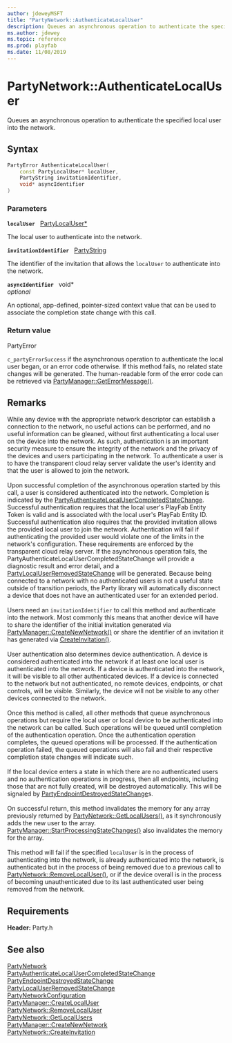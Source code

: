 ```yaml
---
author: jdeweyMSFT
title: "PartyNetwork::AuthenticateLocalUser"
description: Queues an asynchronous operation to authenticate the specified local user into the network.
ms.author: jdewey
ms.topic: reference
ms.prod: playfab
ms.date: 11/08/2019
---
```


# PartyNetwork::AuthenticateLocalUser  

Queues an asynchronous operation to authenticate the specified local user into the network.  

## Syntax  
  
```cpp
PartyError AuthenticateLocalUser(  
    const PartyLocalUser* localUser,  
    PartyString invitationIdentifier,  
    void* asyncIdentifier  
)  
```  
  
### Parameters  
  
**`localUser`** &nbsp; [PartyLocalUser*](../../PartyLocalUser/partylocaluser.md)  
  
The local user to authenticate into the network.  
  
**`invitationIdentifier`** &nbsp; [PartyString](../../../typedefs.md)  
  
The identifier of the invitation that allows the `localUser` to authenticate into the network.  
  
**`asyncIdentifier`** &nbsp; void*  
*optional*  
  
An optional, app-defined, pointer-sized context value that can be used to associate the completion state change with this call.  
  
  
### Return value  
PartyError
  
```c_partyErrorSuccess``` if the asynchronous operation to authenticate the local user began, or an error code otherwise. If this method fails, no related state changes will be generated. The human-readable form of the error code can be retrieved via [PartyManager::GetErrorMessage()](../../PartyManager/methods/partymanager_geterrormessage.md).
  
## Remarks  
  
While any device with the appropriate network descriptor can establish a connection to the network, no useful actions can be performed, and no useful information can be gleaned, without first authenticating a local user on the device into the network. As such, authentication is an important security measure to ensure the integrity of the network and the privacy of the devices and users participating in the network. To authenticate a user is to have the transparent cloud relay server validate the user's identity and that the user is allowed to join the network. <br /><br /> Upon successful completion of the asynchronous operation started by this call, a user is considered authenticated into the network. Completion is indicated by the [PartyAuthenticateLocalUserCompletedStateChange](../../../structs/partyauthenticatelocalusercompletedstatechange.md). Successful authentication requires that the local user's PlayFab Entity Token is valid and is associated with the local user's PlayFab Entity ID. Successful authentication also requires that the provided invitation allows the provided local user to join the network. Authentication will fail if authenticating the provided user would violate one of the limits in the network's configuration. These requirements are enforced by the transparent cloud relay server. If the asynchronous operation fails, the PartyAuthenticateLocalUserCompletedStateChange will provide a diagnostic result and error detail, and a [PartyLocalUserRemovedStateChange](../../../structs/partylocaluserremovedstatechange.md) will be generated. Because being connected to a network with no authenticated users is not a useful state outside of transition periods, the Party library will automatically disconnect a device that does not have an authenticated user for an extended period.   <br /><br /> Users need an `invitationIdentifier` to call this method and authenticate into the network. Most commonly this means that another device will have to share the identifier of the initial invitation generated via [PartyManager::CreateNewNetwork()](../../PartyManager/methods/partymanager_createnewnetwork.md) or share the identifier of an invitation it has generated via [CreateInvitation()](partynetwork_createinvitation.md).   <br /><br /> User authentication also determines device authentication. A device is considered authenticated into the network if at least one local user is authenticated into the network. If a device is authenticated into the network, it will be visible to all other authenticated devices. If a device is connected to the network but not authenticated, no remote devices, endpoints, or chat controls, will be visible. Similarly, the device will not be visible to any other devices connected to the network.   <br /><br /> Once this method is called, all other methods that queue asynchronous operations but require the local user or local device to be authenticated into the network can be called. Such operations will be queued until completion of the authentication operation. Once the authentication operation completes, the queued operations will be processed. If the authentication operation failed, the queued operations will also fail and their respective completion state changes will indicate such.   <br /><br /> If the local device enters a state in which there are no authenticated users and no authentication operations in progress, then all endpoints, including those that are not fully created, will be destroyed automatically. This will be signaled by [PartyEndpointDestroyedStateChange](../../../structs/partyendpointdestroyedstatechange.md)s.   <br /><br /> On successful return, this method invalidates the memory for any array previously returned by [PartyNetwork::GetLocalUsers()](partynetwork_getlocalusers.md), as it synchronously adds the new user to the array. [PartyManager::StartProcessingStateChanges()](../../PartyManager/methods/partymanager_startprocessingstatechanges.md) also invalidates the memory for the array.   <br /><br /> This method will fail if the specified `localUser` is in the process of authenticating into the network, is already authenticated into the network, is authenticated but in the process of being removed due to a previous call to [PartyNetwork::RemoveLocalUser()](partynetwork_removelocaluser.md), or if the device overall is in the process of becoming unauthenticated due to its last authenticated user being removed from the network.
  
## Requirements  
  
**Header:** Party.h
  
## See also  
[PartyNetwork](../partynetwork.md)  
[PartyAuthenticateLocalUserCompletedStateChange](../../../structs/partyauthenticatelocalusercompletedstatechange.md)  
[PartyEndpointDestroyedStateChange](../../../structs/partyendpointdestroyedstatechange.md)  
[PartyLocalUserRemovedStateChange](../../../structs/partylocaluserremovedstatechange.md)  
[PartyNetworkConfiguration](../../../structs/partynetworkconfiguration.md)  
[PartyManager::CreateLocalUser](../../PartyManager/methods/partymanager_createlocaluser.md)  
[PartyNetwork::RemoveLocalUser](partynetwork_removelocaluser.md)  
[PartyNetwork::GetLocalUsers](partynetwork_getlocalusers.md)  
[PartyManager::CreateNewNetwork](../../PartyManager/methods/partymanager_createnewnetwork.md)  
[PartyNetwork::CreateInvitation](partynetwork_createinvitation.md)
  
  
